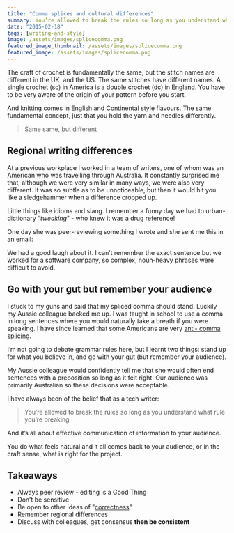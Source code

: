```yaml
---
title: "Comma splices and cultural differences"
summary: You’re allowed to break the rules so long as you understand what rule you’re breaking.
date: "2015-02-18"
tags: [writing-and-style]
image: /assets/images/splicecomma.png
featured_image_thumbnail: /assets/images/splicecomma.png
featured_image: /assets/images/splicecomma.png
---
```


The craft of crochet is fundamentally the same, but the stitch names are different in the UK  and the US. The same stitches have different names. A single crochet (sc) in America is a double crochet (dc) in England. You have to be very aware of the origin of your pattern before you start. 

And knitting comes in English and Continental style flavours. The same fundamental concept, just that you hold the yarn and needles differently.

> Same same, but different

## Regional writing differences

At a previous workplace I worked in a team of writers, one of whom was an American who was travelling through Australia. It constantly surprised me that, although we were very similar in many ways, we were also very different. It was so subtle as to be unnoticeable, but then it would hit you like a sledgehammer when a difference cropped up.

Little things like idioms and slang. I remember a funny day we had to urban-dictionary “_tweaking_” - who knew it was a drug reference!

One day she was peer-reviewing something I wrote and she sent me this in an email:

We had a good laugh about it. I can’t remember the exact sentence but we worked for a software company, so complex, noun-heavy phrases were difficult to avoid.

## Go with your gut but remember your audience

I stuck to my guns and said that my spliced comma should stand. Luckily my Aussie colleague backed me up. I was taught in school to use a comma in long sentences where you would naturally take a breath if you were speaking. I have since learned that some Americans are very [anti- comma splicing](http://grammartips.homestead.com/splice.html).

I’m not going to debate grammar rules here, but I learnt two things: stand up for what you believe in, and go with your gut (but remember your audience).

My Aussie colleague would confidently tell me that she would often end sentences with a preposition so long as it felt right. Our audience was primarily Australian so these decisions were acceptable.

I have always been of the belief that as a tech writer:

> You’re allowed to break the rules so long
  as you understand what rule you’re breaking

And it’s all about effective communication of information to your audience.

You do what feels natural and it all comes back to your audience, or in the craft sense, what is right for the project.

## Takeaways

- Always peer review - editing is a Good Thing
- Don’t be sensitive
- Be open to other ideas of "[correctness](http://motivatedgrammar.wordpress.com/2012/07/23/comma-splices-historical-and-informal-not-wrong/)"
- Remember regional differences
- Discuss with colleagues, get consensus **then be consistent**
